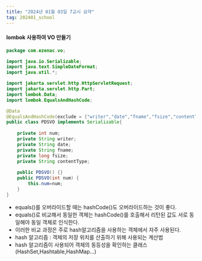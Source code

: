 ```yaml
---
title: "2024년 01월 03일 7교시 요약"
tag: 202401_school
---
```


#### lombok 사용하여 VO 만들기

```java
package com.ezenac.vo;

import java.io.Serializable;
import java.text.SimpleDateFormat;
import java.util.*;

import jakarta.servlet.http.HttpServletRequest;
import jakarta.servlet.http.Part;
import lombok.Data;
import lombok.EqualsAndHashCode;

@Data
@EqualsAndHashCode(exclude = {"writer","date","fname","fsize","contentType"})
public class PDSVO implements Serializable{
	
	private int num;
	private String writer;
	private String date;
	private String fname;
	private long fsize;
	private String contentType;
	
	public PDSVO() {}
	public PDSVO(int num) {
		this.num=num;
	}
}
```

- equals()를 오버라이드할 때는 hashCode()도 오버라이드하는 것이 좋다.
- equals()로 비교해서 동일한 객체는 hashCode()를 호출해서 리턴된 값도 서로 동일해야 동일 객체로 인식한다. 
- 이러한 비교 과정은 주로 hash알고리즘을 사용하는 객체에서 자주 사용된다. 
- hash 알고리즘 : 객체의 저장 위치를 산출하기 위해 사용되는 계산법
- hash 알고리즘이 사용되어 객체의 동등성을 확인하는 클래스(HashSet,Hashtable,HashMap...)